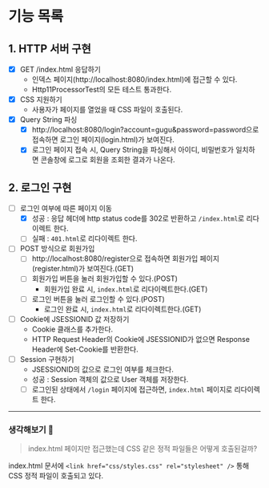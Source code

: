 # 기능 목록

## 1. HTTP 서버 구현

- [x] GET /index.html 응답하기
    - 인덱스 페이지(http://localhost:8080/index.html)에 접근할 수 있다.
    - Http11ProcessorTest의 모든 테스트 통과한다.
- [x] CSS 지원하기
    - 사용자가 페이지를 열었을 때 CSS 파일이 호출된다.
- [x] Query String 파싱
    - [x] http://localhost:8080/login?account=gugu&password=password으로 접속하면 로그인 페이지(login.html)가 보여진다.
    - [x] 로그인 페이지 접속 시, Query String을 파싱해서 아이디, 비밀번호가 일치하면 콘솔창에 로그로 회원을 조회한 결과가 나온다.

## 2. 로그인 구현

- [ ] 로그인 여부에 따른 페이지 이동
    - [x] 성공 : 응답 헤더에 http status code를 302로 반환하고 `/index.html`로 리다이렉트 한다.
    - [ ] 실패 : `401.html`로 리다이렉트 한다.
- [ ] POST 방식으로 회원가입
    - [ ] http://localhost:8080/register으로 접속하면 회원가입 페이지(register.html)가 보여진다.(GET)
    - [ ] 회원가입 버튼을 눌러 회원가입할 수 있다.(POST)
        - 회원가입 완료 시, `index.html`로 리다이렉트한다.(GET)
    - [ ] 로그인 버튼을 눌러 로그인할 수 있다.(POST)
        - 로그인 완료 시, `index.html`로 리다이렉트한다.(GET)
- [ ] Cookie에 JSESSIONID 값 저장하기
    - Cookie 클래스를 추가한다.
    - HTTP Request Header의 Cookie에 JSESSIONID가 없으면 Response Header에 Set-Cookie를 반환한다.
- [ ] Session 구현하기
    - JSESSIONID의 값으로 로그인 여부를 체크한다.
    - 성공 : Session 객체의 값으로 User 객체를 저장한다.
    - [ ] 로그인된 상태에서 `/login` 페이지에 접근하면, `index.html` 페이지로 리다이렉트 한다.

---

### 생각해보기 🤔

> index.html 페이지만 접근했는데 CSS 같은 정적 파일들은 어떻게 호출된걸까?

index.html 문서에 `<link href="css/styles.css" rel="stylesheet" />` 통해 CSS 정적 파일이 호출되고 있다.

